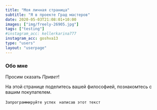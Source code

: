 ```yaml
---
title: "Моя личная страница"
subtitle: "Я в проекте Град мастеров"
date: 2020-05-03T21:08:01+10:00
images: ["img/freely-26905.jpg"]
tags: ["testing"]
#instagram_acc: kellerkarina777
instagram_acc: goshva13
type: "users"
layout: "userpage"
---
```


### Обо мне
Просим сказать  *Привет*!

На этой странице поделитесь вашей философией, познакомтесь с вашим покупателем.

```Запрограммируйте успех ```
```написав этот текст```
